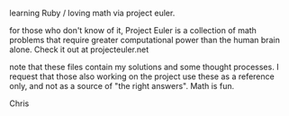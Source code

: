 learning Ruby / loving math via project euler.

for those who don't know of it, Project Euler is a collection of math
    problems that require greater computational power than the human brain
    alone. Check it out at projecteuler.net

note that these files contain my solutions and some thought processes. I
request that those also working on the project use these as a reference
only, and not as a source of "the right answers". Math is fun.

Chris

